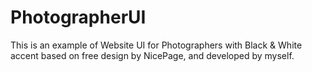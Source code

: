 # PhotographerUI
This is an example of Website UI for Photographers with Black &amp; White accent based on free design by NicePage, and developed by myself.
